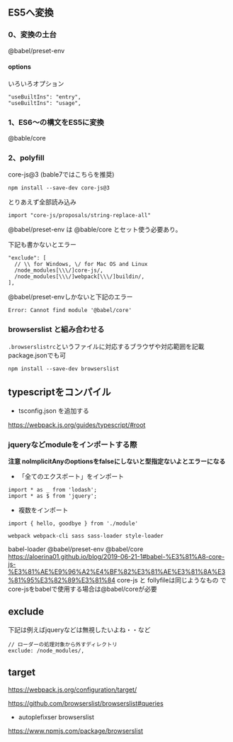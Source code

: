 

## ES5へ変換

### 0、変換の土台
@babel/preset-env

#### options
いろいろオプション
```
"useBuiltIns": "entry",
"useBuiltIns": "usage",
```

### 1、ES6〜の構文をES5に変換
@bable/core

### 2、polyfill
core-js@3 (bable7ではこちらを推奨)

```
npm install --save-dev core-js@3
```

とりあえず全部読み込み

```
import "core-js/proposals/string-replace-all"
```

@babel/preset-env は @bable/core とセット使う必要あり。

下記も書かないとエラー

```
"exclude": [
  // \\ for Windows, \/ for Mac OS and Linux
  /node_modules[\\\/]core-js/,
  /node_modules[\\\/]webpack[\\\/]buildin/,
],
```

@babel/preset-envしかないと下記のエラー

```
Error: Cannot find module '@babel/core'
```

### browserslist と組み合わせる

``.browserslistrc``というファイルに対応するブラウザや対応範囲を記載
package.jsonでも可

```
npm install --save-dev browserslist
```


## typescriptをコンパイル

- tsconfig.json を追加する

https://webpack.js.org/guides/typescript/#root



### jqueryなどmoduleをインポートする際

**注意 noImplicitAnyのoptionsをfalseにしないと型指定ないよとエラーになる**

- 「全てのエクスポート」をインポート

```
import * as _ from 'lodash';
import * as $ from 'jquery';
```


- 複数をインポート

```
import { hello, goodbye } from './module'
```







```
webpack webpack-cli sass sass-loader style-loader
```

babel-loader @babel/preset-env @babel/core
https://aloerina01.github.io/blog/2019-06-21-1#babel-%E3%81%A8-core-js-%E3%81%AE%E9%96%A2%E4%BF%82%E3%81%AE%E3%81%8A%E3%81%95%E3%82%89%E3%81%84
core-js と follyfileは同じようなもの
でcore-jsをbabelで使用する場合は@babel/coreが必要

## exclude

下記は例えばjqueryなどは無視したいよね・・など

```
// ローダーの処理対象から外すディレクトリ
exclude: /node_modules/,
```

## target

https://webpack.js.org/configuration/target/

https://github.com/browserslist/browserslist#queries



- autoplefixser browserslist

https://www.npmjs.com/package/browserslist

```

```
